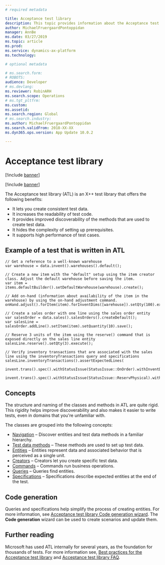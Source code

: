 ```yaml
---
# required metadata

title: Acceptance test library
description: This topic provides information about the Acceptance test library.
author: MichaelFruergaardPontoppidan
manager: AnnBe
ms.date: 03/27/2019
ms.topic: article
ms.prod: 
ms.service: dynamics-ax-platform
ms.technology: 

# optional metadata

# ms.search.form: 
# ROBOTS: 
audience: Developer
# ms.devlang: 
ms.reviewer: RobinARH
ms.search.scope: Operations
# ms.tgt_pltfrm: 
ms.custom: 
ms.assetid: 
ms.search.region: Global
# ms.search.industry: 
ms.author: MichaelFruergaardPontoppidan
ms.search.validFrom: 2018-XX-XX
ms.dyn365.ops.version: App Update 10.0.2

---
```


# Acceptance test library

[!include [banner](../includes/banner.md)]

[!include [banner](../includes/preview-banner.md)]

The Acceptance test library (ATL) is an X++ test library that offers the following benefits:

- It lets you create consistent test data.
- It increases the readability of test code.
- It provides improved discoverability of the methods that are used to create test data.
- It hides the complexity of setting up prerequisites.
- It supports high performance of test cases.

## Example of a test that is written in ATL

```
// Get a reference to a well-known warehouse 
var warehouse = data.invent().warehouses().default();
 
// Create a new item with the "default" setup using the item creator class. Adjust the default warehouse before saving the item.
var item = items.defaultBuilder().setDefaultWarehouse(warehouse).create();

// Add on-hand (information about availability of the item in the warehouse) by using the on-hand adjustment command.
onHand.adjust().forItem(item).forInventDims([warehouse]).setQty(100).execute();

// Create a sales order with one line using the sales order entity
var salesOrder = data.sales().salesOrders().createDefault();
var salesLine = salesOrder.addLine().setItem(item).setQuantity(10).save();

// Reserve 3 units of the item using the reserve() command that is exposed directly on the sales line entity
salesLine.reserve().setQty(3).execute();

// Verify inventory transactions that are associated with the sales line using the inventoryTransactions query and specifications
salesLine.inventoryTransactions().assertExpectedLines(
    invent.trans().spec().withStatusIssue(StatusIssue::OnOrder).withInventDims([warehouse]).withQty(-7),
    invent.trans().spec().withStatusIssue(StatusIssue::ReservPhysical).withInventDims([warehouse]).withQty(-3)); 
```

## Concepts

The structure and naming of the classes and methods in ATL are quite rigid. This rigidity helps improve discoverability and also makes it easier to write tests, even in domains that you're unfamiliar with.

The classes are grouped into the following concepts:

- [Navigation](concepts-navigation.md) – Discover entities and test data methods in a familiar hierarchy.
- [Test data methods](test-data-methods.md) – These methods are used to set up test data.
- [Entities](concepts-entities.md) – Entities represent data and associated behavior that is perceived as a single unit.
- [Creators](concepts-creators.md) – Creators let you create specific test data.
- [Commands](concepts-commands.md) – Commands run business operations.
- [Queries](concepts-queries.md) – Queries find entities.
- [Specifications](concepts-specifications.md) – Specifications describe expected entities at the end of the test.

## Code generation

Queries and specifications help simplify the process of creating entities. For more information, see [Acceptance test library Code generation wizard](code-generation-wizard.md). The **Code generation** wizard can be used to create scenarios and update them.

## Further reading

Microsoft has used ATL internally for several years, as the foundation for thousands of tests. For more information see, [Best practices for the Acceptance test library](atl-best-practices.md) and [Acceptance test library FAQ](atl-faq.md).
